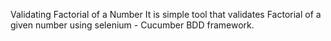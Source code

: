 Validating Factorial of a Number
It is simple tool that validates Factorial of a given number using selenium - Cucumber BDD framework.
